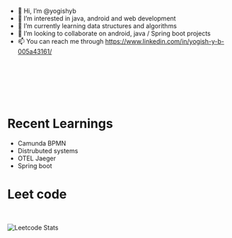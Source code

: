 - 👋 Hi, I’m @yogishyb
- 👀 I’m interested in java, android and web development
- 🌱 I’m currently learning data structures and algorithms
- 💞️ I’m looking to collaborate on android, java / Spring boot projects
- 📫 You can reach me through https://www.linkedin.com/in/yogish-y-b-005a43161/
<br/>
<br/>
<br/>
<br/>
<br/>



# Recent Learnings 
- Camunda BPMN 
- Distrubuted systems
- OTEL Jaeger
- Spring boot


# Leet code








<br  />

![Leetcode Stats](https://leetcard.jacoblin.cool/Yogishyb?theme=dark&&ext=heatmap)
<!---
yogishayb/yogishayb is a ✨ special ✨ repository because its `README.md` (this file) appears on your GitHub profile.
You can click the Preview link to take a look at your changes.
--->
